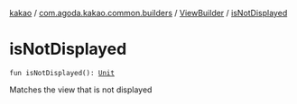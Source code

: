[kakao](../../index.md) / [com.agoda.kakao.common.builders](../index.md) / [ViewBuilder](index.md) / [isNotDisplayed](./is-not-displayed.md)

# isNotDisplayed

`fun isNotDisplayed(): `[`Unit`](https://kotlinlang.org/api/latest/jvm/stdlib/kotlin/-unit/index.html)

Matches the view that is not displayed

